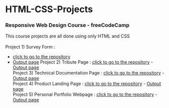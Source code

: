 # HTML-CSS-Projects
### Responsive Web Design Course - freeCodeCamp
This course projects are all done using only HTML and CSS </br></br>
Project 1) Survey Form :       
- [click to go to the repository](https://github.com/PariyaPl/survey-form)
- [Output page](https://pariyapl.github.io/survey-form/)
Project 2) Tribute Page :        [click to go to the repository](https://github.com/PariyaPl/The-Person) - [Output page](https://pariyapl.github.io/The-Person/)</br>
Project 3) Technical Documentation Page : [click to go to the repository](https://github.com/PariyaPl/Courses-Overview) - [Output page](https://pariyapl.github.io/Courses-Overview/)</br>
Project 4) Product Landing Page :    [click to go to the repository](https://github.com/PariyaPl/Project-Steps) - [Output page](https://pariyapl.github.io/Project-Steps/)</br>
Project 5) Personal Portfolio Webpage :    [click to go to the repository](https://github.com/PariyaPl/Overview) - [Output page](https://pariyapl.github.io/Overview/)</br>
